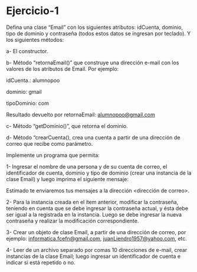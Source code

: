 # Ejercicio-1
Defina una clase “Email” con los siguientes atributos: idCuenta, dominio, tipo de dominio y contraseña (todos estos datos se ingresan por teclado). Y los siguientes métodos:

a- El constructor.

b- Método “retornaEmail()” que construye una dirección e-mail con los valores de los atributos de Email. Por ejemplo:

idCuenta.: alumnopoo

dominio: gmail

tipoDominio: com

Resultado devuelto por retornaEmail: alumnopoo@gmail.com

c- Método “getDominio()”, que retorna el dominio.

d- Método “crearCuenta(), crea una cuenta a partir de una dirección de correo que recibe como parámetro.

Implemente un programa que permita:

1- Ingresar el nombre de una persona y de su cuenta de correo, el identificador de cuenta, dominio y tipo de dominio (crear una instancia de la clase Email) y luego imprima el siguiente mensaje:

Estimado <nombre> te enviaremos tus mensajes a la dirección <dirección de correo>.

2- Para la instancia creada en el ítem anterior, modificar la contraseña, teniendo en cuenta que se debe ingresar la contraseña actual, y ésta debe ser igual a la registrada en la instancia. Luego se debe ingresar la nueva contraseña y realizar la modificación correspondiente.

3- Crear un objeto de clase Email, a partir de una dirección de correo, por ejemplo: informatica.fcefn@gmail.com, juanLiendro1957@yahoo.com, etc.

4- Leer de un archivo separado por comas 10 direcciones de e-mail, crear instancias de la clase Email; luego ingresar un identificador de cuenta e indicar si está repetido o no.
